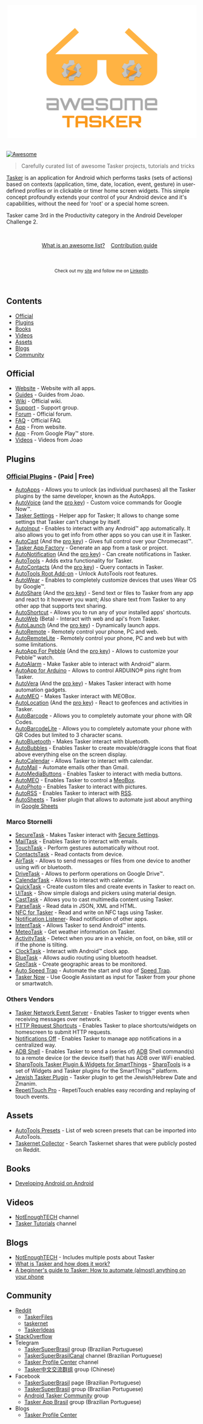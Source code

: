 <div align="center">
	<a href="https://tasker.joaoapps.com/">
		<img width="500" height="350" src="media/logo-tasker.svg" alt="Awesome">
	</a>
</div>

<br>

[![Awesome](https://awesome.re/badge-flat.svg)](https://awesome.re)


> Carefully curated list of awesome Tasker projects, tutorials and tricks

[Tasker](https://play.google.com/store/apps/details?id=net.dinglisch.android.taskerm) is an application for Android which performs tasks (sets of actions) based on contexts (application, time, date, location, event, gesture) in user-defined profiles or in clickable or timer home screen widgets.
This simple concept profoundly extends your control of your Android device and it's capabilities, without the need for 'root' or a special home screen.

Tasker came 3rd in the Productivity category in the Android Developer Challenge 2.

<br>

<p align="center">
	<a href="awesome.md">What is an awesome list?</a>&nbsp;&nbsp;&nbsp;
	<a href="contributing.md">Contribution guide</a>&nbsp;&nbsp;&nbsp;
</p>

<br>

<p align="center">
	<sub>
        Check out my <a href="https://guilhermefelixmaciel.netlify.com/">site</a> and follow me on <a href="https://www.linkedin.com/in/guilhermemaciel/">LinkedIn</a>.</sub>
</p>
<br>


## Contents
- [Official](#official)
- [Plugins](#plugins)
- [Books](#books)
- [Videos](#videos)
- [Assets](#assets)
- [Blogs](#blogs)
- [Community](#community)



## Official
- [Website](https://tasker.joaoapps.com/) - Website with all apps.
- [Guides](https://tasker.joaoapps.com/guides.html) - Guides from Joao.
- [Wiki](http://tasker.wikidot.com/) - Official wiki.
- [Support](https://groups.google.com/forum/#!forum/tasker) - Support group.
- [Forum](https://forum.joaoapps.com/index.php) - Official forum.
- [FAQ](https://tasker.joaoapps.com/faq.html) - Official FAQ.
- [App](https://tasker.joaoapps.com/download.html) - From website.
- [App](https://play.google.com/store/apps/details?id=net.dinglisch.android.taskerm) - From Google Play™ store.
- [Videos](https://www.youtube.com/user/joaomgcd) - Videos from Joao 

## Plugins
### [Official Plugins](https://play.google.com/store/apps/details?id=com.joaomgcd.autoappshub) - (Paid | Free)
- [AutoApps](https://play.google.com/store/apps/details?id=com.joaomgcd.autoappshub) - Allows you to unlock (as individual purchases) all the Tasker plugins by the same developer, known as the AutoApps.
- [AutoVoice](https://play.google.com/store/apps/details?id=com.joaomgcd.autovoice) (and the [pro key](https://play.google.com/store/apps/details?id=com.joaomgcd.autovoice.unlock)) - Custom voice commands for Google Now™.
- [Tasker Settings](https://play.google.com/store/apps/details?id=com.joaomgcd.taskersettings) - Helper app for Tasker; It allows to change some settings that Tasker can't change by itself.
- [AutoInput](https://play.google.com/store/apps/details?id=com.joaomgcd.autoinput) - Enables to interact with any Android™ app automatically. It also allows you to get info from other apps so you can use it in Tasker.
- [AutoCast](https://play.google.com/store/apps/details?id=com.joaomgcd.autocast) (And the [pro key](https://play.google.com/store/apps/details?id=com.joaomgcd.autocast.unlock)) - Gives full control over your Chromecast™.
- [Tasker App Factory](https://play.google.com/store/apps/details?id=net.dinglisch.android.appfactory) - Generate an app from a task or project.
- [AutoNotification](https://play.google.com/store/apps/details?id=com.joaomgcd.autonotification) (And the [pro key](https://play.google.com/store/apps/details?id=com.joaomgcd.autonotification.unlock)) - Can create notifications in Tasker.
- [AutoTools](https://play.google.com/store/apps/details?id=com.joaomgcd.autotools) - Adds extra functionality for Tasker.
- [AutoContacts](https://play.google.com/store/apps/details?id=com.joaomgcd.autocontacts) (And the [pro key](https://play.google.com/store/apps/details?id=com.joaomgcd.autocontacts.unlock)) - Query contacts in Tasker.
- [AutoTools Root Add-on](https://play.google.com/store/apps/details?id=com.joaomgcd.autotoolsroot) - Unlock AutoTools root features.
- [AutoWear](https://play.google.com/store/apps/details?id=com.joaomgcd.autowear) - Enables to completely customize devices that uses Wear OS by Google™.
- [AutoShare](https://play.google.com/store/apps/details?id=com.joaomgcd.autoshare) (And the [pro key](https://play.google.com/store/apps/details?id=com.joaomgcd.autoshare.unlock)) - Send text or files to Tasker from any app and react to it however you want;
Also share text from Tasker to any other app that supports text sharing.
- [AutoShortcut](https://play.google.com/store/apps/details?id=com.joaomgcd.autoshortcut) - Allows you to run any of your installed apps' shortcuts.
- [AutoWeb](https://play.google.com/store/apps/details?id=com.joaomgcd.autoweb) (Beta) - Interact with web and api's from Tasker.
- [AutoLaunch](https://play.google.com/store/apps/details?id=com.joaomgcd.autoapps) (And the [pro key](https://play.google.com/store/apps/details?id=com.joaomgcd.autolaunch.unlock)) - Dynamically launch apps.
- [AutoRemote](https://play.google.com/store/apps/details?id=com.joaomgcd.autoremote) - Remotely control your phone, PC and web.
- [AutoRemoteLite](https://play.google.com/store/apps/details?id=com.joaomgcd.autoremote.lite) - Remotely control your phone, PC and web but with some limitations.
- [AutoApp For Pebble](https://play.google.com/store/apps/details?id=com.joaomgcd.autopebble) (And the [pro key](https://play.google.com/store/apps/details?id=com.joaomgcd.autopebble.unlock)) - Allows to customize your Pebble™ watch.
- [AutoAlarm](https://play.google.com/store/apps/details?id=com.joaomgcd.autoalarm) - Make Tasker able to interact with Android™ alarm.
- [AutoApp for Arduino](https://play.google.com/store/apps/details?id=com.joaomgcd.autoarduino) - Allows to control ARDUINO® pins right from Tasker.
- [AutoVera](https://play.google.com/store/apps/details?id=com.joaomgcd.autovera) (And the [pro key](https://play.google.com/store/apps/details?id=com.joaomgcd.autovera.unlock)) - Makes Tasker interact with home automation gadgets.
- [AutoMEO](https://play.google.com/store/apps/details?id=com.joaomgcd.automeo) - Makes Tasker interact with MEOBox.
- [AutoLocation](https://play.google.com/store/apps/details?id=com.joaomgcd.autolocation) (And the [pro key](https://play.google.com/store/apps/details?id=com.joaomgcd.autolocation.unlock)) - React to geofences and activities in Tasker.
- [AutoBarcode](https://play.google.com/store/apps/details?id=com.joaomgcd.barcode) - Allows you to completely automate your phone with QR Codes.
- [AutoBarcodeLite](https://play.google.com/store/apps/details?id=com.joaomgcd.barcode.lite) - Allows you to completely automate your phone with QR Codes but limited to 3 character scans.
- [AutoBluetooth](https://play.google.com/store/apps/details?id=com.joaomgcd.autobluetooth) - Makes Tasker interact with bluetooth.
- [AutoBubbles](https://play.google.com/store/apps/details?id=com.joaomgcd.autobubbles) - Enables Tasker to create movable/draggle icons that float above everything else on the screen display.
- [AutoCalendar](https://play.google.com/store/apps/details?id=com.joaomgcd.autocalendar) - Allows Tasker to interact with calendar.
- [AutoMail](https://play.google.com/store/apps/details?id=com.joaomgcd.autogmail) - Automate emails other than Gmail.
- [AutoMediaButtons](https://play.google.com/store/apps/details?id=com.joaomgcd.automediabuttons) - Enables Tasker to interact with media buttons.
- [AutoMEO](https://play.google.com/store/apps/details?id=com.joaomgcd.automeo) - Enables Tasker to control a [MeoBox](https://www.meo.pt/en).
- [AutoPhoto](https://play.google.com/store/apps/details?id=com.joaomgcd.autophoto) - Enables Tasker to interact with pictures.
- [AutoRSS](https://play.google.com/store/apps/details?id=com.joaomgcd.autorss) - Enables Tasker to interact with [RSS](https://en.wikipedia.org/wiki/RSS).
- [AutoSheets](https://play.google.com/store/apps/details?id=com.joaomgcd.autosheets) - Tasker plugin that allows to automate just about anything in [Google Sheets](http://sheets.google.com)
### Marco Stornelli
- [SecureTask](https://play.google.com/store/apps/details?id=com.balda.securetask) - Makes Tasker interact with [Secure Settings](https://play.google.com/store/apps/details?id=com.intangibleobject.securesettings.plugin&hl=en_CA).
- [MailTask](https://play.google.com/store/apps/details?id=com.balda.mailtask) - Enables Tasker to interact with emails.
- [TouchTask](https://play.google.com/store/apps/details?id=com.balda.touchtask) - Perform gestures automatically without root.
- [ContactsTask](https://play.google.com/store/apps/details?id=com.balda.contactstask) - Read contacts from device.
- [AirTask](https://play.google.com/store/apps/details?id=com.balda.airtask) - Allows to send messages or files from one device to another using wifi or bluetooth.
- [DriveTask](https://play.google.com/store/apps/details?id=com.balda.drivetask) - Allows to perform operations on Google Drive™.
- [CalendarTask](https://play.google.com/store/apps/details?id=com.balda.calendartask) - Allows to interact with calendar.
- [QuickTask](https://play.google.com/store/apps/details?id=com.balda.quicktask) - Create custom tiles and create events in Tasker to react on.
- [UiTask](https://play.google.com/store/apps/details?id=com.balda.uitask) - Show simple dialogs and pickers using material design.
- [CastTask](https://play.google.com/store/apps/details?id=com.balda.casttask) - Allows you to cast multimedia content using Tasker.
- [ParseTask](https://play.google.com/store/apps/details?id=com.balda.parsetask) - Read data in JSON, XML and HTML.
- [NFC for Tasker](https://play.google.com/store/apps/details?id=com.balda.nfcfortasker) - Read and write on NFC tags using Tasker.
- [Notification Listener](https://play.google.com/store/apps/details?id=com.balda.notificationlistener)- Read notification of other apps.
- [IntentTask](https://play.google.com/store/apps/details?id=com.balda.intenttask) - Allows Tasker to send Android™ intents.
- [MeteoTask](https://play.google.com/store/apps/details?id=com.balda.meteotask) - Get weather information on Tasker.
- [ActivityTask](https://play.google.com/store/apps/details?id=com.balda.autoactivity) - Detect when you are in a vehicle, on foot, on bike, still or if the phone is tilting.
- [ClockTask](https://play.google.com/store/apps/details?id=com.balda.clocktask) - Interact with Android™ clock app.
- [BlueTask](https://play.google.com/store/apps/details?id=com.balda.bluetask) - Allows audio routing using bluetooth headset.
- [GeoTask](https://play.google.com/store/apps/details?id=com.balda.geotask) - Create geographic areas to be monitored.
- [Auto Speed Trap](https://play.google.com/store/apps/details?id=com.balda.autospeedtrap) - Automate the start and stop of [Speed Trap](https://play.google.com/store/apps/details?id=com.balda.speedtrappro&hl=en_CA).
- [Tasker Now](https://play.google.com/store/apps/details?id=com.balda.taskernow) - Use Google Assistant as input for Tasker from your phone or smartwatch.
### Others Vendors
- [Tasker Network Event Server](https://play.google.com/store/apps/details?id=bidoismorgan.httpevent) - Enables Tasker to trigger events when receiving messages over network.
- [HTTP Request Shortcuts](https://play.google.com/store/apps/details?id=ch.rmy.android.http_shortcuts) - Enables Tasker to place shortcuts/widgets on homescreen to submit HTTP requests.
- [Notifications Off](https://play.google.com/store/apps/details?id=com.aboutmycode.NotificationsOff) - Enables Tasker to manage app notifications in a centralized way.
- [ADB Shell](https://play.google.com/store/apps/details?id=com.ADBPlugin) - Enables Tasker to send a (series of) [ADB](https://developer.android.com/studio/command-line/adb) Shell command(s) to a remote device (or the device itself) that has ADB over WiFi enabled.
- [SharpTools Tasker Plugin & Widgets for SmartThings](https://play.google.com/store/apps/details?id=com.boshdirect.stwidgets) - [SharpTools](https://sharptools.io/) is a set of Widgets and Tasker plugins for the SmartThings™ platform.
- [Jewish Tasker Plugin](https://play.google.com/store/apps/details?id=com.chaimchaikin.jewishdatetasker) - Tasker plugin to get the Jewish/Hebrew Date and Zmanim.
- [RepetiTouch Pro](https://play.google.com/store/apps/details?id=com.cygery.repetitouch.pro) - RepetiTouch enables easy recording and replaying of touch events.

## Assets
- [AutoTools Presets](https://joaoapps.com/autotools/web-screen-presets/) - List of web screen presets that can be imported into AutoTools.
- [Taskernet Collector](https://pghant.github.io/taskernet-collector/search?q=share) - Search Taskernet shares that were publicly posted on Reddit.

## Books
- [Developing Android on Android](https://learning.oreilly.com/library/view/developing-android-on/9781941222386/f_0042.html)

## Videos
- [NotEnoughTECH](https://www.youtube.com/user/Polepositionpage) channel
- [Tasker Tutorials](https://www.youtube.com/user/taskertutorials) channel

## Blogs
- [NotEnoughTECH](https://notenoughtech.com/) - Includes multiple posts about Tasker
- [What is Tasker and how does it work?](https://www.androidcentral.com/tasker)
- [A beginner's guide to Tasker: How to automate (almost) anything on your phone](https://www.androidpolice.com/2020/06/14/a-beginners-guide-to-tasker-how-to-automate-almost-anything-on-your-phone/)

## Community
- [Reddit](https://www.reddit.com/r/tasker/)
	- [TaskerFiles](https://www.reddit.com/r/TaskerFiles/)
	- [taskernet](https://www.reddit.com/r/taskernet/)
	- [TaskerIdeas](https://www.reddit.com/r/TaskerIdeas/)
- [StackOverflow](https://stackoverflow.com/questions/tagged/tasker)
- Telegram
	- [TaskerSuperBrasil](https://t.me/TaskerSuperBrasil) group (Brazilian Portuguese)
	- [TaskerSuperBrasilCanal](https://t.me/TaskerSuperBrasilCanal) channel (Brazilian Portuguese)
	- [Tasker Profile Center](https://t.me/tasker_tpc_channel) channel
	- [Tasker中文交流群组](https://t.me/cntasker) group (Chinese)
- Facebook
	- [TaskerSuperBrasil](https://www.facebook.com/TaskerSuperBrasil) page (Brazilian Portuguese)
	- [TaskerSuperBrasil](https://www.facebook.com/groups/TaskerSuperBrasil) group (Brazilian Portuguese)
	- [Android Tasker Community](https://www.facebook.com/groups/taskercommunity/) group
	- [Tasker App Brasil](https://www.facebook.com/groups/339632912856580/) group (Brazilian Portuguese)
- Blogs
	- [Tasker Profile Center](https://taskerprofilecenter.blogspot.com/)
